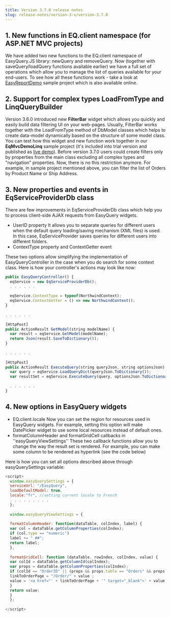 ```yaml
---
title: Version 3.7.0 release notes
slug: release-notes/version-3-x/version-3.7.0
---
```



## 1. New functions in EQ.client namespace (for ASP.NET MVC projects)

We have added two new functions to the EQ.client namespace of EasyQuery.JS library: newQuery and removeQuery. Now (together with saveQuery/loadQuery functions available earlier) we have a full set of operations which allow you to manage the list of queries available for your end-users.
To see how all these functions work - take a look at [EasyReportDemo](http://demo.easyquerybuilder.com/adhoc-reporting) sample project which is also available online.

## 2. Support for complex types LoadFromType and LinqQueryBuilder

Version 3.6.0 introduced new **FilterBar** widget which allows you quickly and easily build data filtering UI on your web-pages. Usually, FilterBar works together with the LoadFromType method of DbModel classes which helps to create data-model dynamically based on the structure of some model class.
You can test how this widget and new function work together in our **EqMvcDemoLinq** sample project (it's included into trial version and published as [live demo](http://demo.easyquerybuilder.com/data-filtering/)).
Before version 3.7.0 users could create filters only by properties from the main class excluding all complex types and "navigation" properties. Now, there is no this restriction anymore. For example, in sample project mentioned above, you can filter the list of Orders by Product Name or Ship Address.

## 3. New properties and events in EqServiceProviderDb class

There are few improvements in EqServiceProviderDb class which help you to process client-side AJAX requests from EasyQuery widgets.

  - UserID property
  It allows you to separate queries for different users when the default query loading/saving mechanism (XML files) is used. In this case, EqServiceProvider saves queries for different users into different folders.
  - ContextType property and ContextGetter event
  
These two options allow simplifying the implementation of EasyQueryController in the case when you do search for some context class. Here is how your controller's actions may look like now: 

```js
public EasyQueryController() {
  eqService = new EqServiceProviderDb();
  . . . . . .
 
  eqService.ContextType = typeof(NorthwindContext);
  eqService.ContextGetter = () => new NorthwindContext();
}
 
. . . . . .
 
[HttpPost]
public ActionResult GetModel(string modelName) {
  var result = eqService.GetModel(modelName);
  return Json(result.SaveToDictionary());
}
 
. . . . . .
 
[HttpPost]
public ActionResult ExecuteQuery(string queryJson, string optionsJson) {
  var query = eqService.LoadQueryDict(queryJson.ToDictionary());
  var resultSet = eqService.ExecuteQuery(query, optionsJson.ToDictionary());
 
  . . . . . .
}
```
## 4. New options in EasyQuery widgets

  - EQ.client.locale
  Now you can set the region for resources used in EasyQuery widgets. For example, setting this option will make DatePicker widget to use some local resources instead of default ones.
  - formatColumnHeader and formatGridCell callbacks in ''easyQueryViewSettings''
  These two callback functions allow you to change the way the result set is rendered. For example, you can make some column to be rendered as hyperlink (see the code below)

Here is how you can set all options described above through easyQuerySettings variable: 

```js
<script> 
  window.easyQuerySettings = {
  serviceUrl: "/EasyQuery",
  loadDefaultModel: true,
  locale:"fr", //setting current locale to French
  . . . . . . . . .
  };
 
  window.easyQueryViewSettings = {
  
  formatColumnHeader: function(dataTable, colIndex, label) {
  var col = dataTable.getColumnProperties(colIndex);
  if (col.type == "numeric")
  label += " ##";
  return label;
  },
 
  formatGridCell: function (dataTable, rowIndex, colIndex, value) {
  var colId = dataTable.getColumnId(colIndex);
  var props = dataTable.getColumnProperties(colIndex);
  if (colId == "OrderID" || (props && props.table == "Orders" && props.field == "OrderID")) {
  linkToOrderPage = "/Order/" + value ;
  value = '<a href="' + linkToOrderPage + '" target="_blank">' + value + '</a>';
  }
  return value;
  }
  };
 
</script> 
```